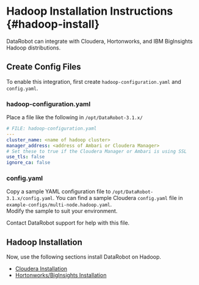 # Hadoop Installation Instructions {#hadoop-install}
DataRobot can integrate with Cloudera, Hortonworks, and IBM BigInsights Hadoop distributions.

## Create Config Files
To enable this integration, first create `hadoop-configuration.yaml` and `config.yaml`.

### hadoop-configuration.yaml
Place a file like the following in `/opt/DataRobot-3.1.x/`
```yaml
# FILE: hadoop-configuration.yaml
---
cluster_name: <name of hadoop cluster>
manager_address: <address of Ambari or Cloudera Manager>
# Set these to true if the Cloudera Manager or Ambari is using SSL
use_tls: false
ignore_ca: false
```

### config.yaml
Copy a sample YAML configuration file to `/opt/DataRobot-3.1.x/config.yaml`.
You can find a sample Cloudera `config.yaml` file in `example-configs/multi-node.hadoop.yaml`.  
Modify the sample to suit your environment.

Contact DataRobot support for help with this file.

## Hadoop Installation
Now, use the following sections install DataRobot on Hadoop.

* [Cloudera Installation](./cloudera-install.md)
* [Hortonworks/BigInsights Installation](./ambari-install.md)

